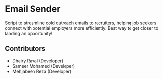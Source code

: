# Email Sender
Script to streamline cold outreach emails to recruiters, helping job seekers connect with potential employers more efficiently. Best way to get closer to landing an opportunity!

## Contributors
- Dhairy Raval (Developer)
- Sameer Mohamed (Developer)
- Mehjabeen Reza (Developer)

